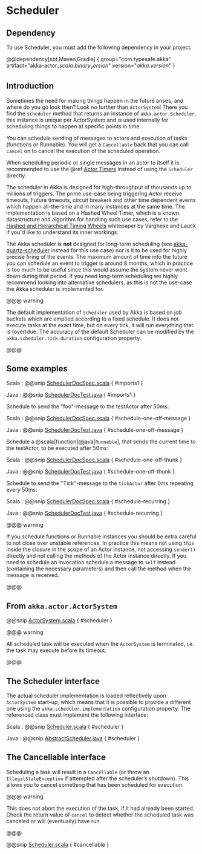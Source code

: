 # Scheduler

## Dependency

To use Scheduler, you must add the following dependency in your project:

@@dependency[sbt,Maven,Gradle] {
  group="com.typesafe.akka"
  artifact="akka-actor_$scala.binary_version$"
  version="$akka.version$"
}

## Introduction

Sometimes the need for making things happen in the future arises, and where do
you go look then?  Look no further than `ActorSystem`! There you find the
`scheduler` method that returns an instance of
`akka.actor.Scheduler`, this instance is unique per ActorSystem and is
used internally for scheduling things to happen at specific points in time.

You can schedule sending of messages to actors and execution of tasks
(functions or Runnable).  You will get a `Cancellable` back that you can call
`cancel` on to cancel the execution of the scheduled operation.

When scheduling periodic or single messages in an actor to itself it is recommended to
use the @ref:[Actor Timers](actors.md#actors-timers) instead of using the `Scheduler`
directly.

The scheduler in Akka is designed for high-throughput of thousands up to millions 
of triggers. The prime use-case being triggering Actor receive timeouts, Future timeouts,
circuit breakers and other time dependent events which happen all-the-time and in many 
instances at the same time. The implementation is based on a Hashed Wheel Timer, which is
a known datastructure and algorithm for handling such use cases, refer to the [Hashed and Hierarchical Timing Wheels](http://www.cs.columbia.edu/~nahum/w6998/papers/sosp87-timing-wheels.pdf) 
whitepaper by Varghese and Lauck if you'd like to understand its inner workings. 

The Akka scheduler is **not** designed for long-term scheduling (see [akka-quartz-scheduler](https://github.com/enragedginger/akka-quartz-scheduler) 
instead for this use case) nor is it to be used for highly precise firing of the events.
The maximum amount of time into the future you can schedule an event to trigger is around 8 months,
which in practice is too much to be useful since this would assume the system never went down during that period.
If you need long-term scheduling we highly recommend looking into alternative schedulers, as this
is not the use-case the Akka scheduler is implemented for.

@@@ warning

The default implementation of `Scheduler` used by Akka is based on job
buckets which are emptied according to a fixed schedule.  It does not
execute tasks at the exact time, but on every tick, it will run everything
that is (over)due.  The accuracy of the default Scheduler can be modified
by the `akka.scheduler.tick-duration` configuration property.

@@@

## Some examples

Scala
:  @@snip [SchedulerDocSpec.scala]($code$/scala/docs/actor/SchedulerDocSpec.scala) { #imports1 }

Java
:  @@snip [SchedulerDocTest.java]($code$/java/jdocs/actor/SchedulerDocTest.java) { #imports1 }

Schedule to send the "foo"-message to the testActor after 50ms:

Scala
:  @@snip [SchedulerDocSpec.scala]($code$/scala/docs/actor/SchedulerDocSpec.scala) { #schedule-one-off-message } 

Java
:  @@snip [SchedulerDocTest.java]($code$/java/jdocs/actor/SchedulerDocTest.java) { #schedule-one-off-message }

Schedule a @scala[function]@java[`Runnable`], that sends the current time to the testActor, to be executed after 50ms:

Scala
:  @@snip [SchedulerDocSpec.scala]($code$/scala/docs/actor/SchedulerDocSpec.scala) { #schedule-one-off-thunk }

Java
:  @@snip [SchedulerDocTest.java]($code$/java/jdocs/actor/SchedulerDocTest.java) { #schedule-one-off-thunk }

Schedule to send the "Tick"-message to the `tickActor` after 0ms repeating every 50ms:

Scala
:  @@snip [SchedulerDocSpec.scala]($code$/scala/docs/actor/SchedulerDocSpec.scala) { #schedule-recurring }

Java
:  @@snip [SchedulerDocTest.java]($code$/java/jdocs/actor/SchedulerDocTest.java) { #schedule-recurring }

@@@ warning

If you schedule functions or Runnable instances you should be extra careful
to not close over unstable references. In practice this means not using `this`
inside the closure in the scope of an Actor instance, not accessing `sender()` directly
and not calling the methods of the Actor instance directly. If you need to
schedule an invocation schedule a message to `self` instead (containing the
necessary parameters) and then call the method when the message is received.

@@@

## From `akka.actor.ActorSystem`

@@snip [ActorSystem.scala](/akka-actor/src/main/scala/akka/actor/ActorSystem.scala) { #scheduler }

@@@ warning

All scheduled task will be executed when the `ActorSystem` is terminated, i.e.
the task may execute before its timeout.

@@@

## The Scheduler interface

The actual scheduler implementation is loaded reflectively upon
`ActorSystem` start-up, which means that it is possible to provide a
different one using the `akka.scheduler.implementation` configuration
property. The referenced class must implement the following interface:

Scala
:  @@snip [Scheduler.scala](/akka-actor/src/main/scala/akka/actor/Scheduler.scala) { #scheduler }

Java
:  @@snip [AbstractScheduler.java](/akka-actor/src/main/java/akka/actor/AbstractScheduler.java) { #scheduler }

## The Cancellable interface

Scheduling a task will result in a `Cancellable` (or throw an
`IllegalStateException` if attempted after the scheduler’s shutdown).
This allows you to cancel something that has been scheduled for execution.

@@@ warning

This does not abort the execution of the task, if it had already been
started.  Check the return value of `cancel` to detect whether the
scheduled task was canceled or will (eventually) have run.

@@@

@@snip [Scheduler.scala](/akka-actor/src/main/scala/akka/actor/Scheduler.scala) { #cancellable }
